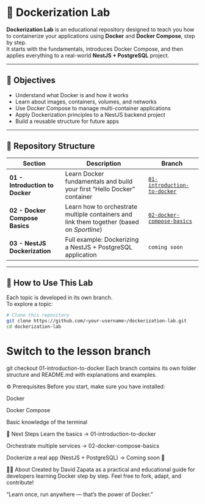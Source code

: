 # 🐳 Dockerization Lab

**Dockerization Lab** is an educational repository designed to teach you how to containerize your applications using **Docker** and **Docker Compose**, step by step.  
It starts with the fundamentals, introduces Docker Compose, and then applies everything to a real-world **NestJS + PostgreSQL** project.

---

## 🎯 Objectives

- Understand what Docker is and how it works  
- Learn about images, containers, volumes, and networks  
- Use Docker Compose to manage multi-container applications  
- Apply Dockerization principles to a NestJS backend project  
- Build a reusable structure for future apps  

---

## 📂 Repository Structure

| Section | Description | Branch |
|----------|--------------|---------|
| **01 - Introduction to Docker** | Learn Docker fundamentals and build your first “Hello Docker” container | [`01-introduction-to-docker`](../../tree/01-introduction-to-docker) |
| **02 - Docker Compose Basics** | Learn how to orchestrate multiple containers and link them together (based on *Sportline*) | [`02-docker-compose-basics`](../../tree/02-docker-compose-basics) |
| **03 - NestJS Dockerization** | Full example: Dockerizing a NestJS + PostgreSQL application | `coming soon` |

---

## 🧭 How to Use This Lab

Each topic is developed in its own branch.  
To explore a topic:

```bash
# Clone this repository
git clone https://github.com/<your-username>/dockerization-lab.git
cd dockerization-lab
```
# Switch to the lesson branch
git checkout 01-introduction-to-docker
Each branch contains its own folder structure and README.md with explanations and examples.

⚙️ Prerequisites
Before you start, make sure you have installed:

Docker

Docker Compose

Basic knowledge of the terminal

🚀 Next Steps
Learn the basics → 01-introduction-to-docker

Orchestrate multiple services → 02-docker-compose-basics

Dockerize a real app (NestJS + PostgreSQL) → Coming soon 🚧

🧑‍🏫 About
Created by David Zapata as a practical and educational guide for developers learning Docker step by step.
Feel free to fork, adapt, and contribute!

“Learn once, run anywhere — that’s the power of Docker.”

